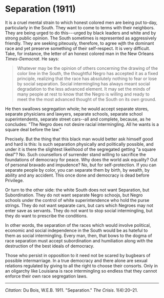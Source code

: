 <!--
title:   Separation
author:  Du Bois, W.E.B.
journal: The Crisis
year:    1911
volume:  1
issue:   4
pages:   20-21
-->

# Separation (1911)

It is a cruel mental strain to which honest colored men are being put to-day, particularly in the South. They want to come to terms with their neighbors. They are being urged to do this---urged by black leaders and white and by strong public opinion. The South sometimes is represented as aggressively friendly. They are seeking piteously, therefore,
to agree wjth the dominant race and yet preserve something of their self-respect. It is very difficult. Take, for instance, the letter of an honest colored man in the New Orleans *Times-Democrat*. He says:

> Whatever may be the opinion of others concerning the drawing of the color line in the South, the thoughtful Negro has accepted it as a fixed principle, realizing that the race has absolutely nothing to fear or lose by social separation. Social intermingling has always meant social degradation to the less advanced element. It may set the minds of many people at rest to know that the Negro is willing and ready to meet the the most advanced thought of the South on its own ground.

He then swallows segregation whole; he would accept separate stores, separate physicians and lawyers, separate schools, separate school superintendents, separate street cars--all and complete, because, as he concludes: "The Negro does not desire racial intermingling. All he wants is a square deal before the law."

Precisely. But the thing that this black man would better ask himself good and hard is this: Is such separation physically and politically possible, and under it is there the slightest likelihood of the segregated getting "a square deal"? No. Such counsellors of surrender stand willing to sacrifice the foundations of democracy for peace. Why does the world ask equality? Out of personal bravado and impudence? No, but for self-protection. If you can separate people by color, you can separate them by birth, by wealth, by ability and any accident. This once done and democracy is dead before Privilege.

Or turn to the other side: the white South does not want Separation, but Subordination. They do not want separate Negro schoojs, but Negro schools under the control of white superintendence who hold the purse strings. They do not want separate cars, but cars which Negroes may not enter save as servants. They do not want to stop social intermingling, but they do want to prescribe the conditions.

In other words, the separation of the races which would involve political, economic and social independence in the South would be as hateful to them as social intermingling. Every man, then, that bows to the dogma of race separation must accept subordination and humiliation along with the destruction of the best ideals of democracy.

Those who persist in opposition to it need not be scared by bugbears of possible intermarriage. In a true democracy and there alone are sexual relations regulated by giving to all the right to choose their consorts. Only in an oligarchy like Louisiana is race intermingling so endless that they cannot enforce their own race segregation laws.
	
______________
*Citation:* Du Bois, W.E.B. 1911. "Separation." *The Crisis*. 1(4):20&ndash;21.